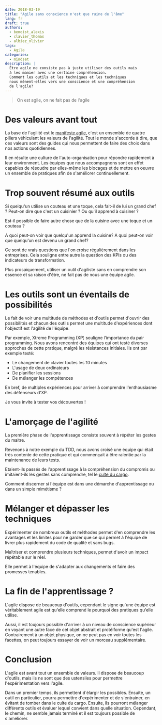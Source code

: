 ```yaml
---
date: 2018-03-19
title: "Agile sans conscience n'est que ruine de l'âme"
lang: fr
draft: true
authors:
  - benoist_alexis
  - clavier_thomas
  - albiez_olivier
tags:
  - Agile
categories:
  - mindset
description: |
  Être agile ne consiste pas à juste utiliser des outils mais
  à les manier avec une certaine compréhension.
  Comment les outils et les techniques et les techniques
  nous mênent-elles vers une conscience et une compréhension
  de l'agile?
---
```

<!-- Plan:
agile a la base => manifeste => culture != outils

agile = direction = (culture | état d'esprit) != (proccess | outil)
demonter le cargo cult => sans compréhension

se poser la question de la diff avec le shu?
mettre un lien: https://blog.operaepartners.fr/2018/02/06/il-ny-a-pas-de-majuscule-a-agile/ -->

> On est agile, on ne fait pas de l'agile

<!-- lean: outils => philo => outils  -->

# Des valeurs avant tout

La base de l'agilité est le [manifeste agile](http://agilemanifesto.org/iso/fr/manifesto.html),
c'est un ensemble de quatre piliers véhiculant les valeurs de l'agilité.
Tout le monde s'accorde à dire, que ces valeurs sont des guides
qui nous permettent de faire des choix dans nos actions quotidiennes.

Il en résulte une culture de l'auto-organisation pour répondre
rapidement à leur environment.
Les équipes que nous accompagnons sont en effet capables de
résoudre par elles-même les blocages et de mettre en
oeuvre un ensemble de pratiques afin de s'améliorer continuellement.

# Trop souvent résumé aux outils

Si quelqu'un utilise un couteau et une toque,
cela fait-il de lui un grand chef ? Peut-on dire que c'est un cuisinier ?
Ou qu'il apprend à cuisiner ?

Est-il possible de faire autre chose que de la cuisine avec une toque et un couteau ?

A quoi peut-on voir que quelqu'un apprend la cuisine?
A quoi peut-on voir que quelqu'un est devenu un grand chef?

Ce sont de vrais questions que l'on croise régulièrement dans les entreprises.
Cela souligne entre autre la question des KPIs ou des indicateurs de transformation.

Plus prosaïquement, utiliser un outil d'agiliste sans en comprendre son essence
et sa raison d'être, ne fait pas de nous une équipe agile.

<!-- Une système agile est un système capable d'appréhender rapidement son environment
afin de prendre des décisions. -->

<!-- Agilité : valeurs contre intuitives car hors de notre champ culturel

=> expérimenter pour apprendre
=> avoir envie d'apprendre, curiosité et de lâcher prise -->

# Les outils sont un éventails de possibilités

Le fait de voir une multitude de méthodes et d'outils permet d'ouvrir
des possibilités et chacun des outils permet une multitude d'expériences
dont l'objectif est l'agilité de l'équipe.

Par exemple, Xtreme Programming (XP) souligne l'importance du pair programming.
Nous avons rencontré des équipes qui ont testé diverses approches de cette
pratique, malgré les résistances initiales. Ils ont par exemple testé:

 * Le changement de clavier toutes les 10 minutes
 * L'usage de deux ordinateurs
 * De planifier les sessions
 * De mélanger les compétences

En bref, de multiples expériences pour arriver à comprendre l'enthousiasme
des défenseurs d'XP.

Je vous invite à tester vos découvertes !

# L'amorçage de l'agilité

La première phase de l'apprentissage consiste souvent à répéter
les gestes du maitre.

Revenons à notre exemple du TDD, nous avons croisé une
équipe qui était très contente de cette pratique et qui commençait
à être ralentie par la maintenance de leurs tests.

Etaient-ils passés de l'apprentissage à la compréhension du compromis
ou imitaient-ils les gestes sans comprendre,
tel le [culte du cargo](https://fr.wikipedia.org/wiki/Culte_du_cargo).

<!-- expérimentation +
C'est une démarche quotidienne d'essais et d'erreurs qui permet une bonne compréhension. -->
<!-- difference entre le maitre qui transmet et les gens qui copient -->
<!-- c'est a force de dire merci qu'on développe la gratitude -->
<!-- histoire de toyota qui a permis aux concurrents de visiter ses usines pendant
des années. Il n'arrivaient à faire du lean 40 ans après.
A chaque fois, il ne peuvent copier qu'une petite partie et ils
pensent que le reste ne sert à rien.
C'est la différence technologique qui fait du culte du cargo.

Histoire des gens qui taille des haches en silex.
Il se font défoncer par le silex.
Ils veulent copier les gens qui ont des haches en bronze.
Il mettent leurs experts sur le sujet, ils n'y arriveront jamais.
Mais ils essayerons. -->
<!-- indicateur: livrer de la valeur business, mais c'est aussi une illusion car
la feedback loop est trop grande.  -->

Comment discerner si l'équipe est dans une démarche d'apprentissage ou
dans un simple mimétisme ?

# Mélanger et dépasser les techniques

<!-- 0. Elargir ses possibles
1. expérimenter -> compréhension
2. maitrise de plusieurs techniques -> choix -->

Expérimenter de nombreux outils et méthodes permet d'en comprendre
les avantages et les limites pour ne garder que ce qui
permet à l'équipe de livrer plus rapidement du code de qualité et sans bugs.

Maîtriser et comprendre plusieurs techniques, permet d'avoir un impact
répétable sur le réel.

Elle permet à l'équipe de s'adapter aux changements et faire des
promesses tenables.

# La fin de l'apprentissage ?
<!-- on a fini de relire ici -->

L'agile dispose de beaucoup d'outils, cependant le signe qu'une
équipe est véritablement agile est qu'elle comprend le pourquoi
des pratiques qu'elle utilise.

Aussi, il est toujours possible d'arriver à un niveau de conscience
supérieur en voyant une autre face de cet objet abstrait et protéiforme qu'est l'agile.
Contrairement à un objet physique, on ne peut pas en voir toutes les facettes, on
peut toujours essayer de voir un morceau supplémentaire.

# Conclusion

L'agile est avant tout un ensemble de valeurs.
Il dispose de beaucoup d'outils, mais ils ne sont que
des ustensiles pour permettre l'expérimentation vers l'agile.

Dans un premier temps, ils permettent d'élargir les possibles.
Ensuite, un outil en particulier, pourra permettre d'expérimenter et de
s'entrainer, en évitant de tomber dans le culte du cargo.
Ensuite, ils pourront mélanger différents outils et évaluer
lequel convient dans quelle situation.
Cependant, le chemin, ne semble jamais terminé et il est toujours possible
de s'améliorer.

